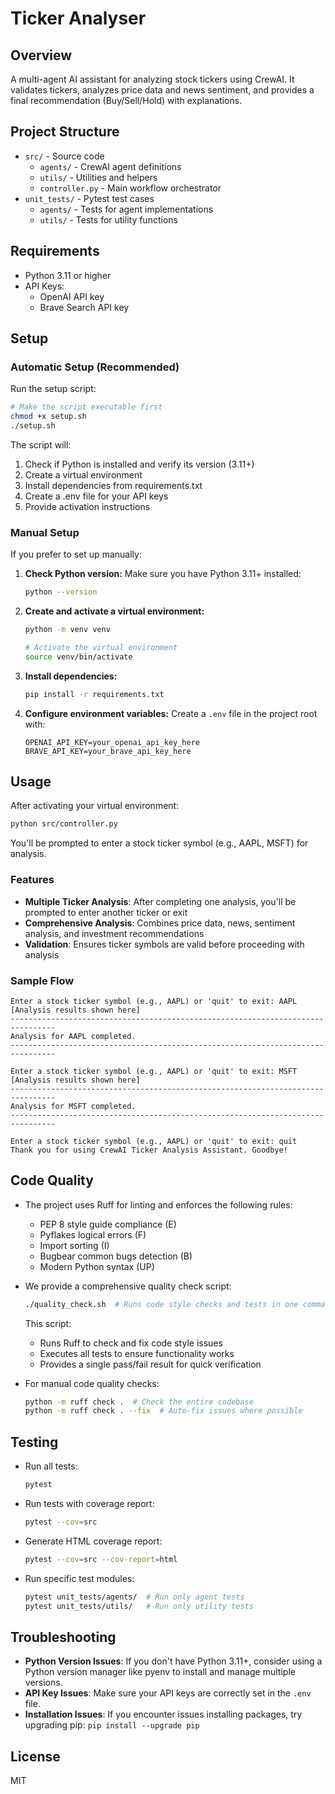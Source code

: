 # Ticker Analyser

## Overview
A multi-agent AI assistant for analyzing stock tickers using CrewAI. It validates tickers, analyzes price data and news sentiment, and provides a final recommendation (Buy/Sell/Hold) with explanations.

## Project Structure
- `src/` - Source code
  - `agents/` - CrewAI agent definitions
  - `utils/` - Utilities and helpers
  - `controller.py` - Main workflow orchestrator
- `unit_tests/` - Pytest test cases
  - `agents/` - Tests for agent implementations
  - `utils/` - Tests for utility functions

## Requirements
- Python 3.11 or higher
- API Keys:
  - OpenAI API key
  - Brave Search API key

## Setup

### Automatic Setup (Recommended)
Run the setup script:

```sh
# Make the script executable first
chmod +x setup.sh
./setup.sh
```

The script will:
1. Check if Python is installed and verify its version (3.11+)
2. Create a virtual environment
3. Install dependencies from requirements.txt
4. Create a .env file for your API keys
5. Provide activation instructions

### Manual Setup
If you prefer to set up manually:

1. **Check Python version:**
   Make sure you have Python 3.11+ installed:
   ```sh
   python --version
   ```

2. **Create and activate a virtual environment:**
   ```sh
   python -m venv venv
   
   # Activate the virtual environment
   source venv/bin/activate
   ```

3. **Install dependencies:**
   ```sh
   pip install -r requirements.txt
   ```

4. **Configure environment variables:**
   Create a `.env` file in the project root with:
   ```
   OPENAI_API_KEY=your_openai_api_key_here
   BRAVE_API_KEY=your_brave_api_key_here
   ```

## Usage
After activating your virtual environment:

```sh
python src/controller.py
```

You'll be prompted to enter a stock ticker symbol (e.g., AAPL, MSFT) for analysis. 

### Features
- **Multiple Ticker Analysis**: After completing one analysis, you'll be prompted to enter another ticker or exit
- **Comprehensive Analysis**: Combines price data, news, sentiment analysis, and investment recommendations
- **Validation**: Ensures ticker symbols are valid before proceeding with analysis

### Sample Flow
```
Enter a stock ticker symbol (e.g., AAPL) or 'quit' to exit: AAPL
[Analysis results shown here]
--------------------------------------------------------------------------------
Analysis for AAPL completed.
--------------------------------------------------------------------------------

Enter a stock ticker symbol (e.g., AAPL) or 'quit' to exit: MSFT
[Analysis results shown here]
--------------------------------------------------------------------------------
Analysis for MSFT completed.
--------------------------------------------------------------------------------

Enter a stock ticker symbol (e.g., AAPL) or 'quit' to exit: quit
Thank you for using CrewAI Ticker Analysis Assistant. Goodbye!
```

## Code Quality
- The project uses Ruff for linting and enforces the following rules:
  - PEP 8 style guide compliance (E)
  - Pyflakes logical errors (F)
  - Import sorting (I)
  - Bugbear common bugs detection (B)
  - Modern Python syntax (UP)

- We provide a comprehensive quality check script:
  ```sh
  ./quality_check.sh  # Runs code style checks and tests in one command
  ```
  This script:
  - Runs Ruff to check and fix code style issues
  - Executes all tests to ensure functionality works
  - Provides a single pass/fail result for quick verification

- For manual code quality checks:
  ```sh
  python -m ruff check .  # Check the entire codebase
  python -m ruff check . --fix  # Auto-fix issues where possible
  ```

## Testing
- Run all tests:
  ```sh
  pytest
  ```

- Run tests with coverage report:
  ```sh
  pytest --cov=src
  ```

- Generate HTML coverage report:
  ```sh
  pytest --cov=src --cov-report=html
  ```
  
- Run specific test modules:
  ```sh
  pytest unit_tests/agents/  # Run only agent tests
  pytest unit_tests/utils/   # Run only utility tests
  ```

## Troubleshooting
- **Python Version Issues**: If you don't have Python 3.11+, consider using a Python version manager like pyenv to install and manage multiple versions.
- **API Key Issues**: Make sure your API keys are correctly set in the `.env` file.
- **Installation Issues**: If you encounter issues installing packages, try upgrading pip: `pip install --upgrade pip`

## License
MIT
